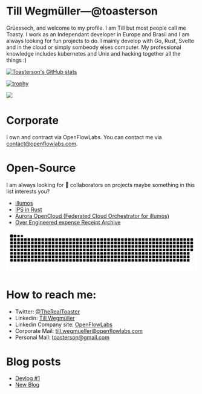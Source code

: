 # Till Wegmüller—@toasterson

Grüessech, and welcome to my profile. I am Till but most people call me Toasty. 
I work as an Independant developer in Europe and Brasil and 
I am always looking for fun projects to do. I mainly develop with Go, Rust, Svelte 
and in the cloud or simply sombeody elses computer.
My professional knowledge includes kubernetes and Unix and hacking together all the things :)

[![Toasterson's GitHub stats](https://github-readme-stats.vercel.app/api?username=Toasterson&show_icons=true&theme=dark)](https://github.com/anuraghazra/github-readme-stats)

[![trophy](https://github-profile-trophy.vercel.app/?username=toasterson&theme=onedark)](https://github.com/ryo-ma/github-profile-trophy)

![](https://komarev.com/ghpvc/?username=toasterson&color=blue)

# Corporate

I own and contract via OpenFlowLabs. You can contact me via [contact@openflowlabs.com](mailto:contact@openflowlabs.com).

# Open-Source

I am always looking for 👯 collaborators on projects maybe something in this list interests you?
- [illumos](https://www.illumos.org/)
- [IPS in Rust](https://github.com/OpenFlowLabs/ips)
- [Aurora OpenCloud (Federated Cloud Orchestrator for illumos)](https://github.com/OpenFlowLabs/aurora-opencloud)
- [Over Engineered expense Receipt Archive](https://github.com/OpenFlowLabs/expensebills)

![GitHub Snake dark](https://raw.githubusercontent.com/toasterson/toasterson/output/github-contribution-grid-snake-dark.svg#gh-dark-mode-only)

# How to reach me:

- Twitter: [@TheRealToaster](https://twitter.com/TheRealToaster)
- Linkedin: [Till Wegmüller](https://www.linkedin.com/in/till-wegm%C3%BCller-825ba3131/)
- Linkedin Company site: [OpenFlowLabs](https://www.linkedin.com/company/open-flow-labs/) 
- Corporate Mail: [till.wegmueller@openflowlabs.com](mailto:till.wegmueller@openflowlabs.com)
- Personal Mail: [toasterson@gmail.com](mailto:toasterson@gmail.com)

# Blog posts
<!-- BLOG-POST-LIST:START -->
- [Devlog #1](https://wegmueller.it/posts/devlog-1/)
- [New Blog](https://wegmueller.it/posts/new-blog/)
<!-- BLOG-POST-LIST:END -->
